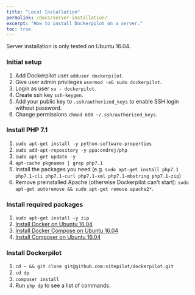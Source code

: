```yaml
---
title: "Local Installation"
permalink: /docs/server-installation/
excerpt: "How to install Dockerpilot on a server."
toc: true
---
```

Server installation is only tested on Ubuntu 16.04.
    
### Initial setup
1. Add Dockerpilot user `adduser dockerpilot`.
1. Give user admin privileges `usermod -aG sudo dockerpilot`.
1. Login as user `su - dockerpilot`.
1. Create ssh key `ssh-keygen`.
1. Add your public key to `.ssh/authorized_keys` to enable SSH login without password.
1. Change permissions `chmod 600 ~/.ssh/authorized_keys`.

### Install PHP 7.1
1. `sudo apt-get install -y python-software-properties`
1. `sudo add-apt-repository -y ppa:ondrej/php`
1. `sudo apt-get update -y`
1. `apt-cache pkgnames | grep php7.1`
1. Install the packages you need (e.g. `sudo apt-get install php7.1 php7.1-cli php7.1-curl php7.1-xml php7.1-mbstring php7.1-zip`)
1. Remove preinstalled Apache (otherwise Dockerpilot can't start): `sudo apt-get autoremove && sudo apt-get remove apache2*`.

### Install required packages
1. `sudo apt-get install -y zip`
1. [Install Docker on Ubuntu 16.04](https://www.digitalocean.com/community/tutorials/how-to-install-and-use-docker-on-ubuntu-16-04)
1. [Install Docker Compose on Ubuntu 16.04](https://www.digitalocean.com/community/tutorials/how-to-install-docker-compose-on-ubuntu-16-04)
1. [Install Composer on Ubuntu 16.04](https://www.digitalocean.com/community/tutorials/how-to-install-and-use-composer-on-ubuntu-16-04)

### Install Dockerpilot
1. `cd ~ && git clone git@github.com:sitepilot/dockerpilot.git`
1. `cd dp`
1. `composer install`
1. Run `php dp` to see a list of commands.